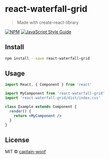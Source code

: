 # react-waterfall-grid

> Made with create-react-library

[![NPM](https://img.shields.io/npm/v/react-waterfall-grid.svg)](https://www.npmjs.com/package/react-waterfall-grid) [![JavaScript Style Guide](https://img.shields.io/badge/code_style-standard-brightgreen.svg)](https://standardjs.com)

## Install

```bash
npm install --save react-waterfall-grid
```

## Usage

```jsx
import React, { Component } from 'react'

import MyComponent from 'react-waterfall-grid'
import 'react-waterfall-grid/dist/index.css'

class Example extends Component {
  render() {
    return <MyComponent />
  }
}
```

## License

MIT © [captain-woof](https://github.com/captain-woof)

